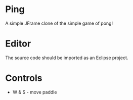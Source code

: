 # Ping
A simple JFrame clone of the simple game of pong!

# Editor
The source code should be imported as an Eclipse project.

# Controls
- W & S - move paddle

